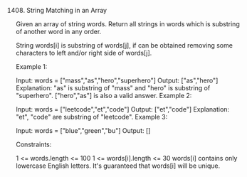 1408. String Matching in an Array

Given an array of string words. Return all strings in words which is substring of another word in any order.

String words[i] is substring of words[j], if can be obtained removing some characters to left and/or right side of words[j].



Example 1:

Input: words = ["mass","as","hero","superhero"]
Output: ["as","hero"]
Explanation: "as" is substring of "mass" and "hero" is substring of "superhero".
["hero","as"] is also a valid answer.
Example 2:

Input: words = ["leetcode","et","code"]
Output: ["et","code"]
Explanation: "et", "code" are substring of "leetcode".
Example 3:

Input: words = ["blue","green","bu"]
Output: []


Constraints:

1 <= words.length <= 100
1 <= words[i].length <= 30
words[i] contains only lowercase English letters.
It's guaranteed that words[i] will be unique.

